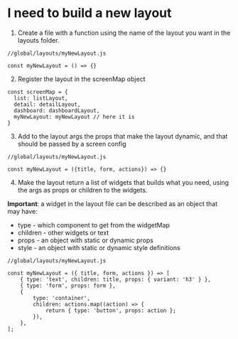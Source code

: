 # I need to build a new layout

1. Create a file with a function using the name of the layout you want in the layouts folder.

```
//global/layouts/myNewLayout.js

const myNewLayout = () => {}
```

2. Register the layout in the screenMap object

```
const screenMap = {
  list: listLayout,
  detail: detailLayout,
  dashboard: dashboardLayout,
  myNewLayout: myNewLayout // here it is
}

```

3. Add to the layout args the props that make the layout dynamic, and that should be passed by a screen config

```
//global/layouts/myNewLayout.js

const myNewLayout = ({title, form, actions}) => {}
```

4. Make the layout return a list of widgets that builds what you need, using the args as props or children to the widgets.

**Important**: a widget in the layout file can be described as an object that may have:

-   type - which component to get from the widgetMap
-   children - other widgets or text
-   props - an object with static or dynamic props
-   style - an object with static or dynamic style definitions

```
//global/layouts/myNewLayout.js

const myNewLayout = ({ title, form, actions }) => [
	{ type: 'text', children: title, props: { variant: 'h3' } },
	{ type: 'form', props: form },
	{
		type: 'container',
		children: actions.map((action) => {
			return { type: 'button', props: action };
		}),
	},
];
```
